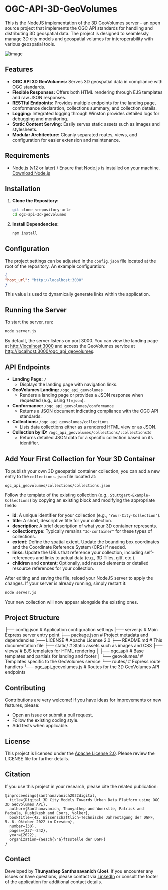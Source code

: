 # OGC-API-3D-GeoVolumes

This is the NodeJS implementation of the 3D GeoVolumes server – an open source project that implements the OGC API standards for handling and distributing 3D geospatial data. The project is designed to seamlessly manage 3D city models and geospatial volumes for interoperability with various geospatial tools.

![image](https://github.com/user-attachments/assets/05e6975b-d90a-4030-bd8b-971cc04c19e2)

## Features

- **OGC API 3D GeoVolumes:** Serves 3D geospatial data in compliance with OGC standards.
- **Flexible Responses:** Offers both HTML rendering through EJS templates and raw JSON responses.
- **RESTful Endpoints:** Provides multiple endpoints for the landing page, conformance declaration, collections summary, and collection details.
- **Logging:** Integrated logging through Winston provides detailed logs for debugging and monitoring.
- **Static Content Serving:** Easily serves static assets such as images and stylesheets.
- **Modular Architecture:** Cleanly separated routes, views, and configuration for easier extension and maintenance.

## Requirements

- Node.js (v12 or later) / Ensure that Node.js is installed on your machine.  
  [Download Node.js](https://nodejs.org/)

## Installation

1. **Clone the Repository:**

   ```bash
   git clone <repository-url>
   cd ogc-api-3d-geovolumes
   ```

2. **Install Dependencies:**

   ```bash
   npm install
   ```

## Configuration

The project settings can be adjusted in the `config.json` file located at the root of the repository. An example configuration:

```json
{
"host_url": "http://localhost:3000"
}
```

This value is used to dynamically generate links within the application.

## Running the Server

To start the server, run:

```bash
node server.js
```

By default, the server listens on port 3000. You can view the landing page at [http://localhost:3000](http://localhost:3000) and access the GeoVolumes service at [http://localhost:3000/ogc_api_geovolumes](http://localhost:3000/ogc_api_geovolumes).

## API Endpoints

- **Landing Page:** `/`
  - Displays the landing page with navigation links.
- **GeoVolumes Landing:** `/ogc_api_geovolumes`
  - Renders a landing page or provides a JSON response when requested (e.g., using `?f=json`).
- **Conformance:** `/ogc_api_geovolumes/conformance`
  - Returns a JSON document indicating compliance with the OGC API standards.
- **Collections:** `/ogc_api_geovolumes/collections`
  - Lists data collections either as a rendered HTML view or as JSON.
- **Collection by ID:** `/ogc_api_geovolumes/collections/:collectionsId`
  - Returns detailed JSON data for a specific collection based on its identifier.

## Add Your First Collection for Your 3D Container

To publish your own 3D geospatial container collection, you can add a new entry to the `collections.json` file located at:

```
ogc_api_geovolumes/collections/collections.json
```

Follow the template of the existing collection (e.g., `Stuttgart-Example-Collections`) by copying an existing block and modifying the appropriate fields:

- **id**: A unique identifier for your collection (e.g., `"Your-City-Collection"`).
- **title**: A short, descriptive title for your collection.
- **description**: A brief description of what your 3D container represents.
- **collectiontype**: Typically remains `"3d-container"` for these types of collections.
- **extent**: Define the spatial extent. Update the bounding box coordinates and the Coordinate Reference System (CRS) if needed.
- **links**: Update the URLs that reference your collection, including self-references and links to actual data (e.g., 3D Tiles, gltf, etc.).
- **children** and **content**: Optionally, add nested elements or detailed resource references for your collection.

After editing and saving the file, reload your NodeJS server to apply the changes. If your server is already running, simply restart it:

```bash
node server.js
```

Your new collection will now appear alongside the existing ones.

## Project Structure

├── config.json # Application configuration settings
├── server.js # Main Express server entry point
├── package.json # Project metadata and dependencies
├── LICENSE # Apache License 2.0
├── README.md # This documentation file
├── static/ # Static assets such as images and CSS
├── views/ # EJS templates for HTML rendering
│ ├── ogc_api/ # Base templates and partials for landing and footer
│ └── geovolumes/ # Templates specific to the GeoVolumes service
└── routes/ # Express route handlers
└── ogc_api_geovolumes.js # Routes for the 3D GeoVolumes API endpoints


## Contributing

Contributions are very welcome! If you have ideas for improvements or new features, please:

- Open an issue or submit a pull request.
- Follow the existing coding style.
- Add tests when applicable.

## License

This project is licensed under the [Apache License 2.0](LICENSE). Please review the LICENSE file for further details.

## Citation

If you use this project in your research, please cite the related publication:

```
@inproceedings{santhanavanich2022digital,
  title={Digital 3D City Models Towards Urban Data Platform using OGC 3D GeoVolumes API},
  author={Santhanavanich, Thunyathep and Wuerstle, Patrick and Padsala, Rushikesh and Coors, Volker},
  booktitle={42. Wissenschaftlich-Technische Jahrestagung der DGPF, 5.-6. Oktober 2022 in Dresden},
  number={30},
  pages={237--242},
  year={2022},
  organization={Gesch{\"a}ftsstelle der DGPF}
}
```

## Contact

Developed by **Thunyathep Santhanavanich (Joe)**. If you encounter any issues or have questions, please contact via [LinkedIn](https://www.linkedin.com/in/thunyatheps/) or consult the footer of the application for additional contact details.
